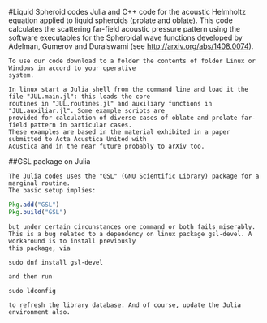#Liquid Spheroid codes
	Julia and C++ code for the acoustic Helmholtz equation applied to liquid spheroids (prolate and oblate).
	This code calculates the scattering far-field acoustic pressure pattern using the software executables 
	for the Spheroidal wave functions developed by Adelman, Gumerov and Duraiswami
	(see http://arxiv.org/abs/1408.0074).
	
	To use our code download to a folder the contents of folder Linux or Windows in accord to your operative
	system. 
	
	In linux start a Julia shell from the command line and load it the file "JUL.main.jl": this loads the core
	routines in "JUL.routines.jl" and auxiliary functions in "JUL.auxiliar.jl". Some example scripts are
	provided for calculation of diverse cases of oblate and prolate far-field pattern in particular cases.
	These examples are based in the material exhibited in a paper submitted to Acta Acustica United with
	Acustica and in the near future probably to arXiv too.
	
##GSL package on Julia
	
	The Julia codes uses the "GSL" (GNU Scientific Library) package for a marginal routine.
	The basic setup implies:
```julia
Pkg.add("GSL")
Pkg.build("GSL")
```
	but under certain circunstances one command or both fails miserably.
	This is a bug related to a dependency on linux package gsl-devel. A workaround is to install previously
	this package, via
```console
sudo dnf install gsl-devel
```
	and then run 
```console
sudo ldconfig
```
	to refresh the library database. And of course, update the Julia environment also.
